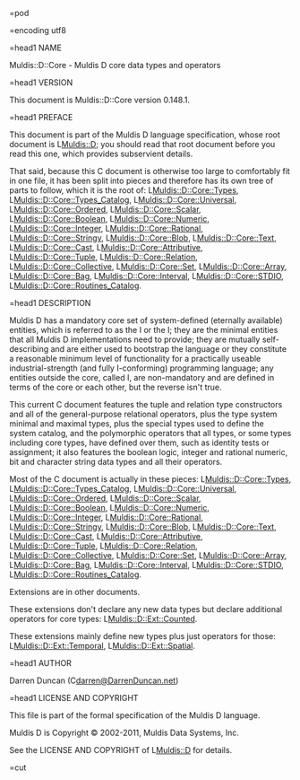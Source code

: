 =pod

=encoding utf8

=head1 NAME

Muldis::D::Core - Muldis D core data types and operators

=head1 VERSION

This document is Muldis::D::Core version 0.148.1.

=head1 PREFACE

This document is part of the Muldis D language specification, whose root
document is L<Muldis::D>; you should read that root document
before you read this one, which provides subservient details.

That said, because this C<Core> document is otherwise too large to
comfortably fit in one file, it has been split into pieces and therefore
has its own tree of parts to follow, which it is the root of:
L<Muldis::D::Core::Types>, L<Muldis::D::Core::Types_Catalog>,
L<Muldis::D::Core::Universal>, L<Muldis::D::Core::Ordered>,
L<Muldis::D::Core::Scalar>, L<Muldis::D::Core::Boolean>,
L<Muldis::D::Core::Numeric>, L<Muldis::D::Core::Integer>,
L<Muldis::D::Core::Rational>, L<Muldis::D::Core::Stringy>,
L<Muldis::D::Core::Blob>, L<Muldis::D::Core::Text>,
L<Muldis::D::Core::Cast>, L<Muldis::D::Core::Attributive>,
L<Muldis::D::Core::Tuple>, L<Muldis::D::Core::Relation>,
L<Muldis::D::Core::Collective>, L<Muldis::D::Core::Set>,
L<Muldis::D::Core::Array>, L<Muldis::D::Core::Bag>,
L<Muldis::D::Core::Interval>, L<Muldis::D::Core::STDIO>,
L<Muldis::D::Core::Routines_Catalog>.

=head1 DESCRIPTION

Muldis D has a mandatory core set of system-defined (eternally available)
entities, which is referred to as the I<Muldis D core> or the I<core>; they
are the minimal entities that all Muldis D implementations need to provide;
they are mutually self-describing and are either used to bootstrap the
language or they constitute a reasonable minimum level of functionality for
a practically useable industrial-strength (and fully I<TTM>-conforming)
programming language; any entities outside the core, called I<Muldis D
extensions>, are non-mandatory and are defined in terms of the core or each
other, but the reverse isn't true.

This current C<Core> document features the tuple and
relation type constructors and all of the general-purpose
relational operators, plus the type system minimal and maximal types, plus
the special types used to define the system catalog, and the polymorphic
operators that all types, or some types including core types, have defined
over them, such as identity tests or assignment; it also features the
boolean logic, integer and rational numeric, bit and character string
data types and all their operators.

Most of the C<Core> document is actually in these pieces:
L<Muldis::D::Core::Types>, L<Muldis::D::Core::Types_Catalog>,
L<Muldis::D::Core::Universal>, L<Muldis::D::Core::Ordered>,
L<Muldis::D::Core::Scalar>, L<Muldis::D::Core::Boolean>,
L<Muldis::D::Core::Numeric>, L<Muldis::D::Core::Integer>,
L<Muldis::D::Core::Rational>, L<Muldis::D::Core::Stringy>,
L<Muldis::D::Core::Blob>, L<Muldis::D::Core::Text>,
L<Muldis::D::Core::Cast>, L<Muldis::D::Core::Attributive>,
L<Muldis::D::Core::Tuple>, L<Muldis::D::Core::Relation>,
L<Muldis::D::Core::Collective>, L<Muldis::D::Core::Set>,
L<Muldis::D::Core::Array>, L<Muldis::D::Core::Bag>,
L<Muldis::D::Core::Interval>, L<Muldis::D::Core::STDIO>,
L<Muldis::D::Core::Routines_Catalog>.

Extensions are in other documents.

These extensions don't declare any new data types but declare additional
operators for core types: L<Muldis::D::Ext::Counted>.

These extensions mainly define new types plus just operators for those:
L<Muldis::D::Ext::Temporal>, L<Muldis::D::Ext::Spatial>.

=head1 AUTHOR

Darren Duncan (C<darren@DarrenDuncan.net>)

=head1 LICENSE AND COPYRIGHT

This file is part of the formal specification of the Muldis D language.

Muldis D is Copyright © 2002-2011, Muldis Data Systems, Inc.

See the LICENSE AND COPYRIGHT of L<Muldis::D> for details.

=cut
